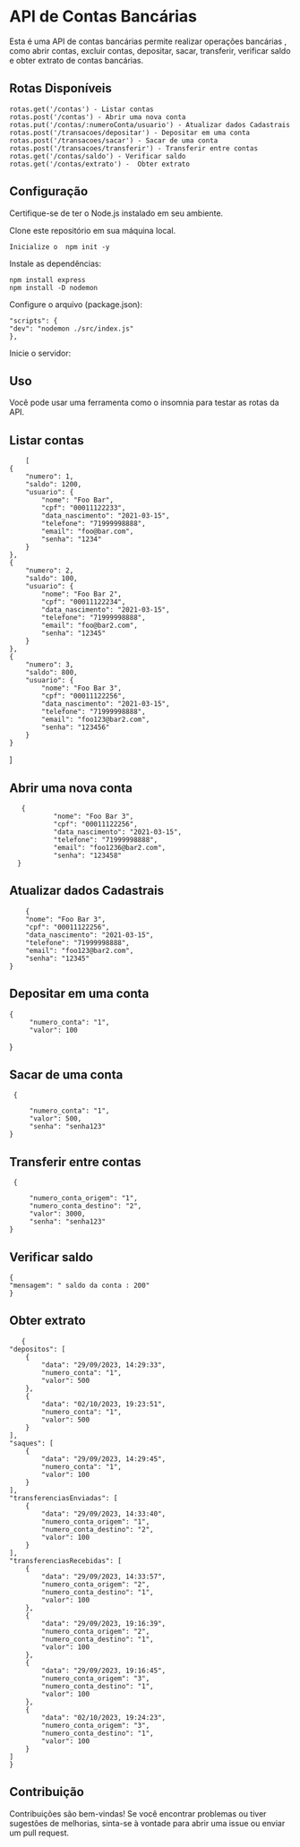 # API de Contas Bancárias

Esta é uma API de contas bancárias  permite realizar operações bancárias , como abrir contas, excluir contas, depositar, sacar, transferir, verificar saldo e obter extrato de contas bancárias.

## Rotas Disponíveis

    rotas.get('/contas') - Listar contas
    rotas.post('/contas') - Abrir uma nova conta
    rotas.put('/contas/:numeroConta/usuario') - Atualizar dados Cadastrais
    rotas.post('/transacoes/depositar') - Depositar em uma conta
    rotas.post('/transacoes/sacar') - Sacar de uma conta
    rotas.post('/transacoes/transferir') - Transferir entre contas
    rotas.get('/contas/saldo') - Verificar saldo
    rotas.get('/contas/extrato') -  Obter extrato


## Configuração

Certifique-se de ter o Node.js instalado em seu ambiente.

Clone este repositório em sua máquina local.

    Inicialize o  npm init -y
   
 Instale as dependências:
    
    npm install express
    npm install -D nodemon

 Configure o arquivo (package.json):
    
    "scripts": {
    "dev": "nodemon ./src/index.js"
    },

Inicie o servidor:


## Uso
Você pode usar uma ferramenta como o insomnia para testar as rotas da API.

## Listar contas


        [
	{
		"numero": 1,
		"saldo": 1200,
		"usuario": {
			"nome": "Foo Bar",
			"cpf": "00011122233",
			"data_nascimento": "2021-03-15",
			"telefone": "71999998888",
			"email": "foo@bar.com",
			"senha": "1234"
		}
	},
	{
		"numero": 2,
		"saldo": 100,
		"usuario": {
			"nome": "Foo Bar 2",
			"cpf": "00011122234",
			"data_nascimento": "2021-03-15",
			"telefone": "71999998888",
			"email": "foo@bar2.com",
			"senha": "12345"
		}
	},
	{
		"numero": 3,
		"saldo": 800,
		"usuario": {
			"nome": "Foo Bar 3",
			"cpf": "00011122256",
			"data_nascimento": "2021-03-15",
			"telefone": "71999998888",
			"email": "foo123@bar2.com",
			"senha": "123456"
		}
	}
]
  

## Abrir uma nova conta



       {
               "nome": "Foo Bar 3",
               "cpf": "00011122256",
               "data_nascimento": "2021-03-15",
               "telefone": "71999998888",
               "email": "foo1236@bar2.com",
               "senha": "123458"
      }



## Atualizar dados Cadastrais

        {
		"nome": "Foo Bar 3",
		"cpf": "00011122256",
		"data_nascimento": "2021-03-15",
		"telefone": "71999998888",
		"email": "foo123@bar2.com",
		"senha": "12345"
	}



      
## Depositar em uma conta


    {
         "numero_conta": "1",
         "valor": 100
   }
    

## Sacar de uma conta



     {
     
         "numero_conta": "1",
         "valor": 500,
         "senha": "senha123"
    }

## Transferir entre contas

     {

         "numero_conta_origem": "1",
         "numero_conta_destino": "2",
         "valor": 3000,
         "senha": "senha123"
    }


## Verificar saldo

    {
	"mensagem": " saldo da conta : 200"
    }


## Obter extrato

       {
	"depositos": [
		{
			"data": "29/09/2023, 14:29:33",
			"numero_conta": "1",
			"valor": 500
		},
		{
			"data": "02/10/2023, 19:23:51",
			"numero_conta": "1",
			"valor": 500
		}
	],
	"saques": [
		{
			"data": "29/09/2023, 14:29:45",
			"numero_conta": "1",
			"valor": 100
		}
	],
	"transferenciasEnviadas": [
		{
			"data": "29/09/2023, 14:33:40",
			"numero_conta_origem": "1",
			"numero_conta_destino": "2",
			"valor": 100
		}
	],
	"transferenciasRecebidas": [
		{
			"data": "29/09/2023, 14:33:57",
			"numero_conta_origem": "2",
			"numero_conta_destino": "1",
			"valor": 100
		},
		{
			"data": "29/09/2023, 19:16:39",
			"numero_conta_origem": "2",
			"numero_conta_destino": "1",
			"valor": 100
		},
		{
			"data": "29/09/2023, 19:16:45",
			"numero_conta_origem": "3",
			"numero_conta_destino": "1",
			"valor": 100
		},
		{
			"data": "02/10/2023, 19:24:23",
			"numero_conta_origem": "3",
			"numero_conta_destino": "1",
			"valor": 100
		}
	]
    }


## Contribuição
Contribuições são bem-vindas! Se você encontrar problemas ou tiver sugestões de melhorias, sinta-se à vontade para abrir uma issue ou enviar um pull request.
